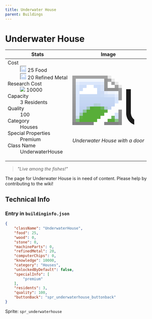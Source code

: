 ```yaml
---
title: Underwater House
parent: Buildings
---
```

# Underwater House

[//]: # (Pre-generated content)
<table><thead><tr><th>Stats</th><th>Image</th></tr></thead><tbody><tr><td><dl><dt>Cost</dt><dd><div class="resource-icon"><img style="object-position: -1009px -533px;" src="https://tfe2-wiki.github.io/assets/sprites.png"></div> 25 Food<br><div class="resource-icon"><img style="object-position: -795px -775px;" src="https://tfe2-wiki.github.io/assets/sprites.png"></div> 20 Refined Metal</dd><dt>Research Cost</dt><dd><img style="object-position: -268px -522px;" src="https://tfe2-wiki.github.io/assets/sprites.png"> 10000</dd><dt>Capacity</dt><dd>3 Residents</dd><dt>Quality</dt><dd>100</dd><dt>Category</dt><dd>Houses</dd><dt>Special Properties</dt><dd>Premium</dd><dt>Class Name</dt><dd>UnderwaterHouse</dd></dl></td><td><style>.building-image {width: 200px;height: 200px;overflow: hidden;position: relative;}.building-image img {image-rendering: pixelated;object-fit: none;transform: scale(10);transform-origin: left top;position: absolute;left: 0;top: 0;}.resource-image {width: 200px;height: 200px;overflow: hidden;position: relative;}.resource-image img {image-rendering: pixelated;object-fit: none;transform: scale(20);transform-origin: left top;position: absolute;left: 0;top: 0;}.building-icon {width: 20px;height: 20px;overflow: hidden;position: relative;display: inline-block;}.building-icon img {image-rendering: pixelated;object-fit: none;transform: scale(1);transform-origin: left top;position: absolute;left: 0;top: 0;}.resource-icon {width: 20px;height: 20px;overflow: hidden;position: relative;display: inline-block;}.resource-icon img {image-rendering: pixelated;object-fit: none;transform: scale(2);transform-origin: left top;position: absolute;left: 0;top: 0;}</style><div class="building-image"><img style="object-position: -752px -993px;" src="https://tfe2-wiki.github.io/assets/sprites.png" alt="Underwater House Back"><img style="object-position: -120px -1127px;" src="https://tfe2-wiki.github.io/assets/sprites.png" alt="Underwater House"></div><i>Underwater House with a door</i></td></tr></tbody></table><blockquote><i>"Live among the fishes!"</i></blockquote>

The page for Underwater House is in need of content. Please help by contributing to the wiki!

## Technical Info
### Entry in `buildinginfo.json`

```json
{
    "className": "UnderwaterHouse",
    "food": 25,
    "wood": 0,
    "stone": 0,
    "machineParts": 0,
    "refinedMetal": 20,
    "computerChips": 0,
    "knowledge": 10000,
    "category": "Houses",
    "unlockedByDefault": false,
    "specialInfo": [
        "premium"
    ],
    "residents": 3,
    "quality": 100,
    "buttonBack": "spr_underwaterhouse_buttonback"
}
```

Sprite: `spr_underwaterhouse`

